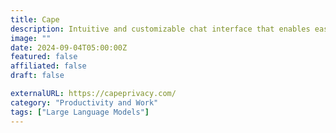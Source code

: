 ```yaml
---
title: Cape
description: Intuitive and customizable chat interface that enables easy use of public and private LLMs.
image: ""
date: 2024-09-04T05:00:00Z
featured: false
affiliated: false
draft: false

externalURL: https://capeprivacy.com/
category: "Productivity and Work"
tags: ["Large Language Models"]
---
```

